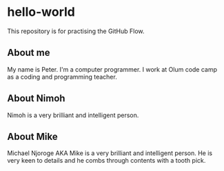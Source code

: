 # hello-world
This repository is for practising the GitHub Flow.

## About me

My name is Peter. I'm a computer programmer. I work at Olum code camp as a coding and programming teacher.

## About Nimoh

Nimoh is a very brilliant and intelligent person.

## About Mike

Michael Njoroge AKA Mike is a very brilliant and intelligent person. He is very keen to details and he combs through contents with a tooth pick. 